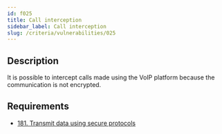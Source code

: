 ```yaml
---
id: f025
title: Call interception
sidebar_label: Call interception
slug: /criteria/vulnerabilities/025
---
```


## Description

It is possible to intercept calls
made using the VoIP platform
because the communication is not encrypted.

## Requirements

- [181. Transmit data using secure protocols](/criteria/requirements/181)
